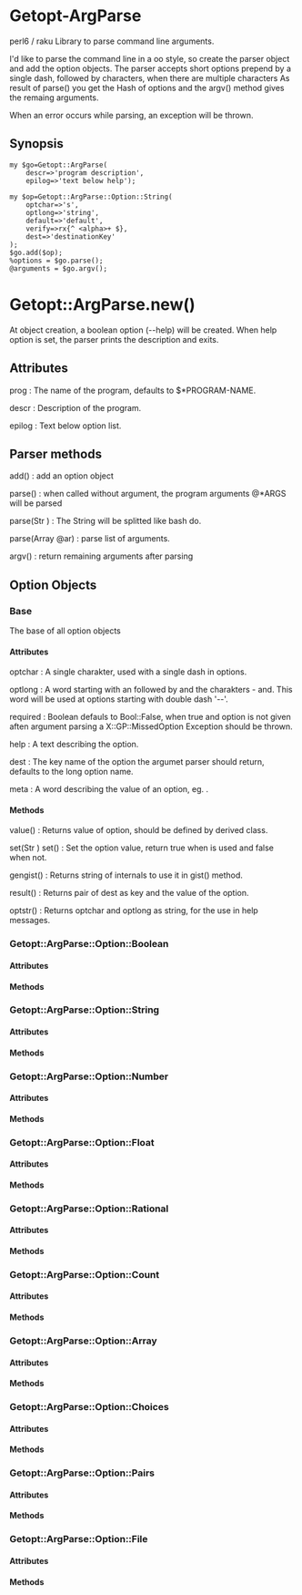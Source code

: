 # Getopt-ArgParse

perl6 / raku Library to parse command line arguments.

I'd like to parse the command line in a oo style, so create the parser object and
add the option objects. The parser accepts short options prepend by a single dash, followed by characters, 
when there are multiple characters
As result of parse() you get the Hash of options and the argv() method gives the remaing arguments.

When an error occurs while parsing, an exception will be thrown.

Synopsis
--------

    my $go=Getopt::ArgParse(
        descr=>'program description', 
        epilog=>'text below help');

    my $op=Getopt::ArgParse::Option::String(
        optchar=>'s',
        optlong=>'string',
        default=>'default',
        verify=>rx{^ <alpha>+ $},
        dest=>'destinationKey'
    );
    $go.add($op);
    %options = $go.parse();
    @arguments = $go.argv();

Getopt::ArgParse.new()
======================
At object creation, a boolean option (--help) will be created. 
When help option is set, the parser prints the description and exits.

## Attributes
prog
: The name of the program, defaults to $*PROGRAM-NAME.

descr
: Description of the program.

epilog
: Text below option list.

## Parser methods
add(<obj>)
: add an option object 

parse()
: when called without argument, the program arguments @*ARGS will be parsed

parse(Str <cmd>)
: The String <cmd> will be splitted like bash do.

parse(Array @ar)
: parse list of arguments. 

argv()
: return remaining arguments after parsing

## Option Objects

### Base
The base of all option objects

#### Attributes
optchar
: A single charakter, used with a single dash in options.

optlong
: A word starting with an <alpha> followed by <alphanum> and the charakters - and. This word will be used at options starting with double dash '--'.

required
: Boolean defauls to Bool::False, when true and option is not given aften argument parsing a X::GP::MissedOption Exception should be thrown.

help
: A text describing the option.

dest
: The key name of the option the argumet parser should return, defaults to the long option name.

meta
: A word describing the value of an option, eg. <file>.

#### Methods
value()
: Returns value of option, should be defined by derived class.

set(Str <argument>)
set()
: Set the option value, return true when <argument> is used and false when not.

gengist()
: Returns string of internals to use it in gist() method.

result()
: Returns pair of dest as key and the value of the option.

optstr()
: Returns optchar and optlong as string, for the use in help messages.

### Getopt::ArgParse::Option::Boolean

#### Attributes

#### Methods

### Getopt::ArgParse::Option::String

#### Attributes

#### Methods

### Getopt::ArgParse::Option::Number

#### Attributes

#### Methods

### Getopt::ArgParse::Option::Float

#### Attributes

#### Methods

### Getopt::ArgParse::Option::Rational

#### Attributes

#### Methods

### Getopt::ArgParse::Option::Count

#### Attributes

#### Methods

### Getopt::ArgParse::Option::Array

#### Attributes

#### Methods

### Getopt::ArgParse::Option::Choices

#### Attributes

#### Methods

### Getopt::ArgParse::Option::Pairs

#### Attributes

#### Methods

### Getopt::ArgParse::Option::File

#### Attributes

#### Methods





